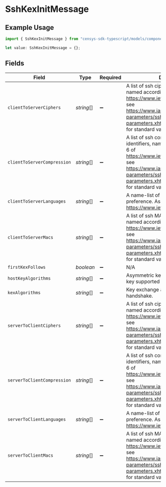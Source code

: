 # SshKexInitMessage

## Example Usage

```typescript
import { SshKexInitMessage } from "censys-sdk-typescript/models/components";

let value: SshKexInitMessage = {};
```

## Fields

| Field                                                                                                                                                                                                                                  | Type                                                                                                                                                                                                                                   | Required                                                                                                                                                                                                                               | Description                                                                                                                                                                                                                            |
| -------------------------------------------------------------------------------------------------------------------------------------------------------------------------------------------------------------------------------------- | -------------------------------------------------------------------------------------------------------------------------------------------------------------------------------------------------------------------------------------- | -------------------------------------------------------------------------------------------------------------------------------------------------------------------------------------------------------------------------------------- | -------------------------------------------------------------------------------------------------------------------------------------------------------------------------------------------------------------------------------------- |
| `clientToServerCiphers`                                                                                                                                                                                                                | *string*[]                                                                                                                                                                                                                             | :heavy_minus_sign:                                                                                                                                                                                                                     | A list of ssh cipher algorithm identifiers, named according to section 6 of https://www.ietf.org/rfc/rfc4251.txt; see https://www.iana.org/assignments/ssh-parameters/ssh-parameters.xhtml#ssh-parameters-16 for standard values.      |
| `clientToServerCompression`                                                                                                                                                                                                            | *string*[]                                                                                                                                                                                                                             | :heavy_minus_sign:                                                                                                                                                                                                                     | A list of ssh compression algorithm identifiers, named according to section 6 of https://www.ietf.org/rfc/rfc4251.txt; see https://www.iana.org/assignments/ssh-parameters/ssh-parameters.xhtml#ssh-parameters-20 for standard values. |
| `clientToServerLanguages`                                                                                                                                                                                                              | *string*[]                                                                                                                                                                                                                             | :heavy_minus_sign:                                                                                                                                                                                                                     | A name-list of language tags in order of preference. As Defined in https://www.ietf.org/rfc/rfc3066.txt.                                                                                                                               |
| `clientToServerMacs`                                                                                                                                                                                                                   | *string*[]                                                                                                                                                                                                                             | :heavy_minus_sign:                                                                                                                                                                                                                     | A list of ssh MAC algorithm identifiers, named according to section 6 of https://www.ietf.org/rfc/rfc4251.txt; see https://www.iana.org/assignments/ssh-parameters/ssh-parameters.xhtml#ssh-parameters-18 for standard values.         |
| `firstKexFollows`                                                                                                                                                                                                                      | *boolean*                                                                                                                                                                                                                              | :heavy_minus_sign:                                                                                                                                                                                                                     | N/A                                                                                                                                                                                                                                    |
| `hostKeyAlgorithms`                                                                                                                                                                                                                    | *string*[]                                                                                                                                                                                                                             | :heavy_minus_sign:                                                                                                                                                                                                                     | Asymmetric key algorithms for the host key supported by the client.                                                                                                                                                                    |
| `kexAlgorithms`                                                                                                                                                                                                                        | *string*[]                                                                                                                                                                                                                             | :heavy_minus_sign:                                                                                                                                                                                                                     | Key exchange algorithms used in the handshake.                                                                                                                                                                                         |
| `serverToClientCiphers`                                                                                                                                                                                                                | *string*[]                                                                                                                                                                                                                             | :heavy_minus_sign:                                                                                                                                                                                                                     | A list of ssh cipher algorithm identifiers, named according to section 6 of https://www.ietf.org/rfc/rfc4251.txt; see https://www.iana.org/assignments/ssh-parameters/ssh-parameters.xhtml#ssh-parameters-16 for standard values.      |
| `serverToClientCompression`                                                                                                                                                                                                            | *string*[]                                                                                                                                                                                                                             | :heavy_minus_sign:                                                                                                                                                                                                                     | A list of ssh compression algorithm identifiers, named according to section 6 of https://www.ietf.org/rfc/rfc4251.txt; see https://www.iana.org/assignments/ssh-parameters/ssh-parameters.xhtml#ssh-parameters-20 for standard values. |
| `serverToClientLanguages`                                                                                                                                                                                                              | *string*[]                                                                                                                                                                                                                             | :heavy_minus_sign:                                                                                                                                                                                                                     | A name-list of language tags in order of preference. As Defined in https://www.ietf.org/rfc/rfc3066.txt.                                                                                                                               |
| `serverToClientMacs`                                                                                                                                                                                                                   | *string*[]                                                                                                                                                                                                                             | :heavy_minus_sign:                                                                                                                                                                                                                     | A list of ssh MAC algorithm identifiers, named according to section 6 of https://www.ietf.org/rfc/rfc4251.txt; see https://www.iana.org/assignments/ssh-parameters/ssh-parameters.xhtml#ssh-parameters-18 for standard values.         |